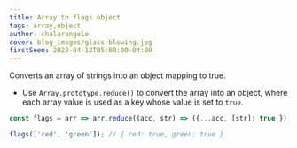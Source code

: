 ```yaml
---
title: Array to flags object
tags: array,object
author: chalarangelo
cover: blog_images/glass-blowing.jpg
firstSeen: 2022-04-12T05:00:00-04:00
---
```


Converts an array of strings into an object mapping to true.

- Use `Array.prototype.reduce()` to convert the array into an object, where each array value is used as a key whose value is set to `true`.

```js
const flags = arr => arr.reduce((acc, str) => ({...acc, [str]: true }), {});
```

```js
flags(['red', 'green']); // { red: true, green: true }
```
